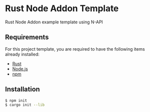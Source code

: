# Rust Node Addon Template

Rust Node Addon example template using N-API

## Requirements

For this project template, you are required to have the following items already installed:

* [Rust](https://www.rust-lang.org/)
* [Node.js](https://nodejs.org/en/)
* [npm](https://www.npmjs.com/)

## Installation

```bash
$ npm init
$ cargo init --lib
```
